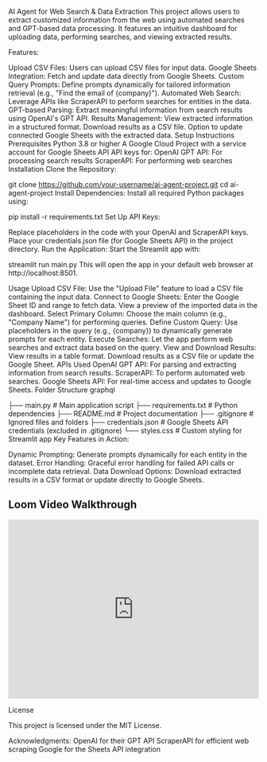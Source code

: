 AI Agent for Web Search & Data Extraction
This project allows users to extract customized information from the web using automated searches and GPT-based data processing. It features an intuitive dashboard for uploading data, performing searches, and viewing extracted results.

Features:

Upload CSV Files: Users can upload CSV files for input data.
Google Sheets Integration: Fetch and update data directly from Google Sheets.
Custom Query Prompts: Define prompts dynamically for tailored information retrieval (e.g., "Find the email of {company}").
Automated Web Search: Leverage APIs like ScraperAPI to perform searches for entities in the data.
GPT-based Parsing: Extract meaningful information from search results using OpenAI's GPT API.
Results Management:
View extracted information in a structured format.
Download results as a CSV file.
Option to update connected Google Sheets with the extracted data.
Setup Instructions
Prerequisites
Python 3.8 or higher
A Google Cloud Project with a service account for Google Sheets API
API keys for:
OpenAI GPT API: For processing search results
ScraperAPI: For performing web searches
Installation
Clone the Repository:


git clone https://github.com/your-username/ai-agent-project.git
cd ai-agent-project
Install Dependencies: Install all required Python packages using:

pip install -r requirements.txt
Set Up API Keys:

Replace placeholders in the code with your OpenAI and ScraperAPI keys.
Place your credentials.json file (for Google Sheets API) in the project directory.
Run the Application: Start the Streamlit app with:


streamlit run main.py
This will open the app in your default web browser at http://localhost:8501.

Usage
Upload CSV File: Use the "Upload File" feature to load a CSV file containing the input data.
Connect to Google Sheets:
Enter the Google Sheet ID and range to fetch data.
View a preview of the imported data in the dashboard.
Select Primary Column: Choose the main column (e.g., "Company Name") for performing queries.
Define Custom Query: Use placeholders in the query (e.g., {company}) to dynamically generate prompts for each entity.
Execute Searches: Let the app perform web searches and extract data based on the query.
View and Download Results:
View results in a table format.
Download results as a CSV file or update the Google Sheet.
APIs Used
OpenAI GPT API: For parsing and extracting information from search results.
ScraperAPI: To perform automated web searches.
Google Sheets API: For real-time access and updates to Google Sheets.
Folder Structure
graphql

├── main.py              # Main application script
├── requirements.txt     # Python dependencies
├── README.md            # Project documentation
├── .gitignore           # Ignored files and folders
├── credentials.json     # Google Sheets API credentials (excluded in .gitignore)
└── styles.css           # Custom styling for Streamlit app
Key Features in Action:

Dynamic Prompting: Generate prompts dynamically for each entity in the dataset.
Error Handling: Graceful error handling for failed API calls or incomplete data retrieval.
Data Download Options: Download extracted results in a CSV format or update directly to Google Sheets.

## Loom Video Walkthrough
<iframe src="https://www.loom.com/share/984418b0bf7744f1a0df598a5d873fc2?sid=f8193ced-2810-4b2a-8469-fb569add3841" frameborder="0" webkitallowfullscreen mozallowfullscreen allowfullscreen style="width:100%; height:360px;"></iframe>

License

This project is licensed under the MIT License.

Acknowledgments:
OpenAI for their GPT API
ScraperAPI for efficient web scraping
Google for the Sheets API integration
